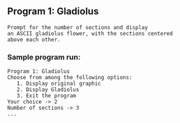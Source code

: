 ## Program 1: Gladiolus
    Prompt for the number of sections and display
    an ASCII gladiolus flower, with the sections centered
    above each other.
    
### Sample program run:
    Program 1: Gladiolus
    Choose from among the following options:
       1. Display original graphic
       2. Display Gladiolus
       3. Exit the program
    Your choice -> 2
    Number of sections -> 3
    ...
